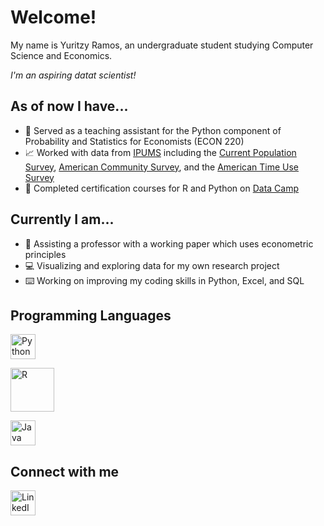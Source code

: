 # Welcome!
My name is Yuritzy Ramos, an undergraduate student studying Computer Science and Economics. 

*I'm an aspiring datat scientist!*

## As of now I have...
- 🍏 Served as a teaching assistant for the Python component of Probability and Statistics for Economists (ECON 220)
- 📈 Worked with data from [IPUMS](https://www.ipums.org) including the [Current Population Survey](https://cps.ipums.org/cps/), [American Community Survey](https://usa.ipums.org/usa/), and the [American Time Use Survey](https://timeuse.ipums.org)
- 📑 Completed certification courses for R and Python on [Data Camp](https://www.datacamp.com)

## Currently I am...
- 🔬 Assisting a professor with a working paper which uses econometric principles
- 💻 Visualizing and exploring data for my own research project
- ⌨️ Working on improving my coding skills in Python, Excel, and SQL

## Programming Languages 
[<img alt="Python" width="40px" src="https://upload.wikimedia.org/wikipedia/commons/c/c3/Python-logo-notext.svg"/>](https://github.com/yuritzyramos/Projects-in-Python-and-R)

[<img alt="R" width="70px" src="https://upload.wikimedia.org/wikipedia/commons/d/d0/RStudio_logo_flat.svg"/>](https://github.com/yuritzyramos/Projects-in-Python-and-R)

[<img alt="Java" width="40px" src="https://upload.wikimedia.org/wikipedia/en/3/30/Java_programming_language_logo.svg"/>](https://github.com/yuritzyramos/Computer-Science-Course-Work)

## Connect with me 
[<img alt="LinkedIn" width="40px" src="https://upload.wikimedia.org/wikipedia/commons/c/ca/LinkedIn_logo_initials.png" />](https://www.linkedin.com/in/yuritzy-ramos/)
